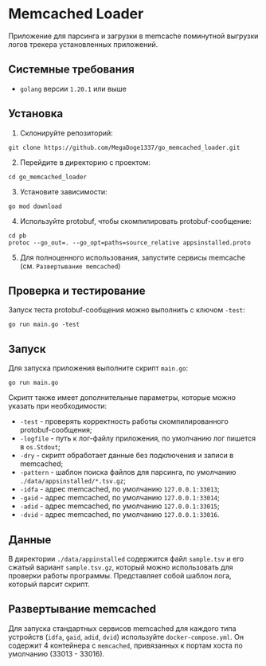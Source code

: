 # Memcached Loader
Приложение для парсинга и загрузки в memcache поминутной выгрузки логов трекера установленных приложений.

## Системные требования
- `golang` версии `1.20.1` или выше

## Установка

1. Склонируйте репозиторий:
```
git clone https://github.com/MegaDoge1337/go_memcached_loader.git
```

2. Перейдите в директорию с проектом:
```
cd go_memcached_loader
```

3. Установите зависимости:
```
go mod download
```

4. Используйте protobuf, чтобы скомпилировать protobuf-сообщение:
```
cd pb
protoc --go_out=. --go_opt=paths=source_relative appsinstalled.proto
```

5. Для полноценного использования, запустите сервисы memcache (см. `Развертывание memcached`)

## Проверка и тестирование

Запуск теста protobuf-сообщения можно выполнить с ключом `-test`:
```
go run main.go -test
```

## Запуск

Для запуска приложения выполните скрипт `main.go`:
```
go run main.go
```

Скрипт также имеет дополнительные параметры, которые можно указать при необходимости:
- `-test` - проверять корректность работы скомпилированного protobuf-сообщения;
- `-logfile` - путь к лог-файлу приложения, по умолчанию лог пишется в `os.Stdout`;
- `-dry` - скрипт обработает данные без подключения и записи в memcached;
- `-pattern` - шаблон поиска файлов для парсинга, по умолчанию `./data/appsinstalled/*.tsv.gz`;
- `-idfa` - адрес memcached, по умолчанию `127.0.0.1:33013`;
- `-gaid` - адрес memcached, по умолчанию `127.0.0.1:33014`;
- `-adid` - адрес memcached, по умолчанию `127.0.0.1:33015`;
- `-dvid` - адрес memcached, по умолчанию `127.0.0.1:33016`.

## Данные

В директории `./data/appinstalled` содержится файл `sample.tsv` и его сжатый вариант `sample.tsv.gz`, который можно использовать для проверки работы программы. Представляет собой шаблон лога, который парсит скрипт.

## Развертывание memcached

Для запуска стандартных сервисов memcached для каждого типа устройств (`idfa`, `gaid`, `adid`, `dvid`) используйте `docker-compose.yml`. Он содержит 4 контейнера с `memcached`, привязанных к портам хоста по умолчанию (33013 - 33016).
